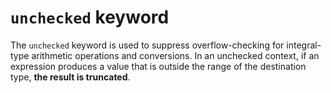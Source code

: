 # `unchecked` keyword

The `unchecked` keyword is used to suppress overflow-checking for integral-type arithmetic operations and conversions.
In an unchecked context, if an expression produces a value that is outside the range of the destination type, **the result is truncated**.
